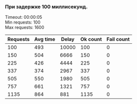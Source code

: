 ### При задержке 100 миллисекунд.

Timeout: 00:00:05 <br />
Min requests: 100 <br />
Max requests: 1600 <br />

| Requests | Avg time | Delay |  Ok count  | Fail count |
|----------|----------|-------|------------|------------|
|      100 |      493 | 10000 |        100 |          0 |
|      150 |      504 |  6666 |        150 |          0 |
|      225 |      426 |  4444 |        225 |          0 |
|      337 |      374 |  2967 |        337 |          0 |
|      505 |      550 |  1980 |        505 |          0 |
|      757 |      661 |  1321 |        757 |          0 |
|     1135 |      864 |   881 |       1135 |          0 |
